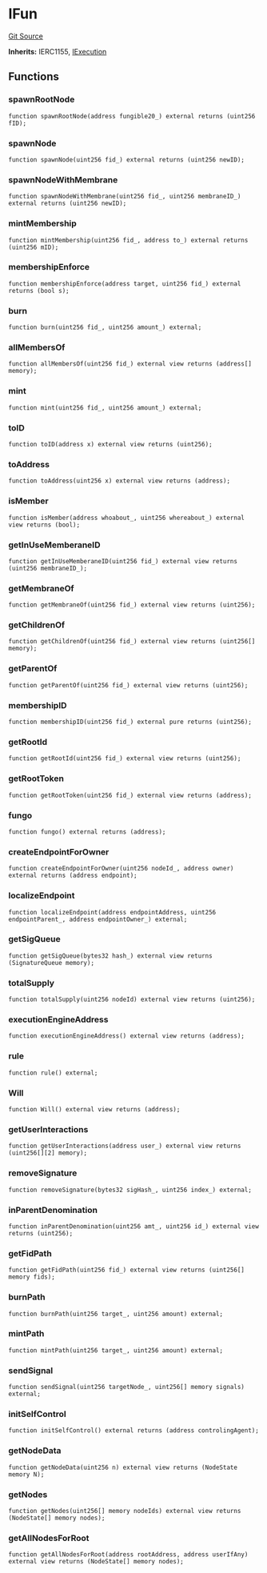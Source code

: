 # IFun
[Git Source](https://github.com/parseb/willwe/blob/2224ac0edd2345ec0b06622d841db6de03281d90/src/interfaces/IFun.sol)

**Inherits:**
IERC1155, [IExecution](/src/interfaces/IExecution.sol/interface.IExecution.md)


## Functions
### spawnRootNode


```solidity
function spawnRootNode(address fungible20_) external returns (uint256 fID);
```

### spawnNode


```solidity
function spawnNode(uint256 fid_) external returns (uint256 newID);
```

### spawnNodeWithMembrane


```solidity
function spawnNodeWithMembrane(uint256 fid_, uint256 membraneID_) external returns (uint256 newID);
```

### mintMembership


```solidity
function mintMembership(uint256 fid_, address to_) external returns (uint256 mID);
```

### membershipEnforce


```solidity
function membershipEnforce(address target, uint256 fid_) external returns (bool s);
```

### burn


```solidity
function burn(uint256 fid_, uint256 amount_) external;
```

### allMembersOf


```solidity
function allMembersOf(uint256 fid_) external view returns (address[] memory);
```

### mint


```solidity
function mint(uint256 fid_, uint256 amount_) external;
```

### toID


```solidity
function toID(address x) external view returns (uint256);
```

### toAddress


```solidity
function toAddress(uint256 x) external view returns (address);
```

### isMember


```solidity
function isMember(address whoabout_, uint256 whereabout_) external view returns (bool);
```

### getInUseMemberaneID


```solidity
function getInUseMemberaneID(uint256 fid_) external view returns (uint256 membraneID_);
```

### getMembraneOf


```solidity
function getMembraneOf(uint256 fid_) external view returns (uint256);
```

### getChildrenOf


```solidity
function getChildrenOf(uint256 fid_) external view returns (uint256[] memory);
```

### getParentOf


```solidity
function getParentOf(uint256 fid_) external view returns (uint256);
```

### membershipID


```solidity
function membershipID(uint256 fid_) external pure returns (uint256);
```

### getRootId


```solidity
function getRootId(uint256 fid_) external view returns (uint256);
```

### getRootToken


```solidity
function getRootToken(uint256 fid_) external view returns (address);
```

### fungo


```solidity
function fungo() external returns (address);
```

### createEndpointForOwner


```solidity
function createEndpointForOwner(uint256 nodeId_, address owner) external returns (address endpoint);
```

### localizeEndpoint


```solidity
function localizeEndpoint(address endpointAddress, uint256 endpointParent_, address endpointOwner_) external;
```

### getSigQueue


```solidity
function getSigQueue(bytes32 hash_) external view returns (SignatureQueue memory);
```

### totalSupply


```solidity
function totalSupply(uint256 nodeId) external view returns (uint256);
```

### executionEngineAddress


```solidity
function executionEngineAddress() external view returns (address);
```

### rule


```solidity
function rule() external;
```

### Will


```solidity
function Will() external view returns (address);
```

### getUserInteractions


```solidity
function getUserInteractions(address user_) external view returns (uint256[][2] memory);
```

### removeSignature


```solidity
function removeSignature(bytes32 sigHash_, uint256 index_) external;
```

### inParentDenomination


```solidity
function inParentDenomination(uint256 amt_, uint256 id_) external view returns (uint256);
```

### getFidPath


```solidity
function getFidPath(uint256 fid_) external view returns (uint256[] memory fids);
```

### burnPath


```solidity
function burnPath(uint256 target_, uint256 amount) external;
```

### mintPath


```solidity
function mintPath(uint256 target_, uint256 amount) external;
```

### sendSignal


```solidity
function sendSignal(uint256 targetNode_, uint256[] memory signals) external;
```

### initSelfControl


```solidity
function initSelfControl() external returns (address controlingAgent);
```

### getNodeData


```solidity
function getNodeData(uint256 n) external view returns (NodeState memory N);
```

### getNodes


```solidity
function getNodes(uint256[] memory nodeIds) external view returns (NodeState[] memory nodes);
```

### getAllNodesForRoot


```solidity
function getAllNodesForRoot(address rootAddress, address userIfAny) external view returns (NodeState[] memory nodes);
```

